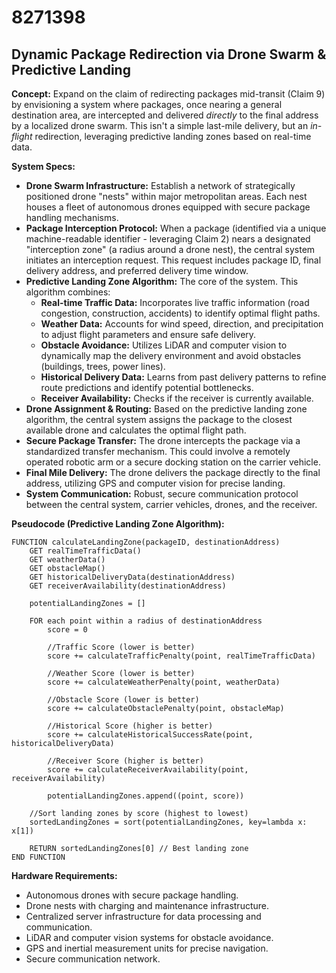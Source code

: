 # 8271398

## Dynamic Package Redirection via Drone Swarm & Predictive Landing

**Concept:** Expand on the claim of redirecting packages mid-transit (Claim 9) by envisioning a system where packages, once nearing a general destination area, are intercepted and delivered *directly* to the final address by a localized drone swarm. This isn't a simple last-mile delivery, but an *in-flight* redirection, leveraging predictive landing zones based on real-time data.

**System Specs:**

*   **Drone Swarm Infrastructure:** Establish a network of strategically positioned drone "nests" within major metropolitan areas. Each nest houses a fleet of autonomous drones equipped with secure package handling mechanisms.
*   **Package Interception Protocol:**  When a package (identified via a unique machine-readable identifier - leveraging Claim 2) nears a designated "interception zone" (a radius around a drone nest), the central system initiates an interception request. This request includes package ID, final delivery address, and preferred delivery time window.
*   **Predictive Landing Zone Algorithm:** The core of the system. This algorithm combines:
    *   **Real-time Traffic Data:** Incorporates live traffic information (road congestion, construction, accidents) to identify optimal flight paths.
    *   **Weather Data:** Accounts for wind speed, direction, and precipitation to adjust flight parameters and ensure safe delivery.
    *   **Obstacle Avoidance:** Utilizes LiDAR and computer vision to dynamically map the delivery environment and avoid obstacles (buildings, trees, power lines).
    *   **Historical Delivery Data:** Learns from past delivery patterns to refine route predictions and identify potential bottlenecks.
    *   **Receiver Availability:** Checks if the receiver is currently available.
*   **Drone Assignment & Routing:** Based on the predictive landing zone algorithm, the central system assigns the package to the closest available drone and calculates the optimal flight path.
*   **Secure Package Transfer:** The drone intercepts the package via a standardized transfer mechanism. This could involve a remotely operated robotic arm or a secure docking station on the carrier vehicle.
*   **Final Mile Delivery:** The drone delivers the package directly to the final address, utilizing GPS and computer vision for precise landing.
*   **System Communication:** Robust, secure communication protocol between the central system, carrier vehicles, drones, and the receiver.

**Pseudocode (Predictive Landing Zone Algorithm):**

```
FUNCTION calculateLandingZone(packageID, destinationAddress)
    GET realTimeTrafficData()
    GET weatherData()
    GET obstacleMap()
    GET historicalDeliveryData(destinationAddress)
    GET receiverAvailability(destinationAddress)

    potentialLandingZones = []

    FOR each point within a radius of destinationAddress
        score = 0

        //Traffic Score (lower is better)
        score += calculateTrafficPenalty(point, realTimeTrafficData)

        //Weather Score (lower is better)
        score += calculateWeatherPenalty(point, weatherData)

        //Obstacle Score (lower is better)
        score += calculateObstaclePenalty(point, obstacleMap)

        //Historical Score (higher is better)
        score += calculateHistoricalSuccessRate(point, historicalDeliveryData)

        //Receiver Score (higher is better)
        score += calculateReceiverAvailability(point, receiverAvailability)

        potentialLandingZones.append((point, score))

    //Sort landing zones by score (highest to lowest)
    sortedLandingZones = sort(potentialLandingZones, key=lambda x: x[1])

    RETURN sortedLandingZones[0] // Best landing zone
END FUNCTION
```

**Hardware Requirements:**

*   Autonomous drones with secure package handling.
*   Drone nests with charging and maintenance infrastructure.
*   Centralized server infrastructure for data processing and communication.
*   LiDAR and computer vision systems for obstacle avoidance.
*   GPS and inertial measurement units for precise navigation.
*   Secure communication network.